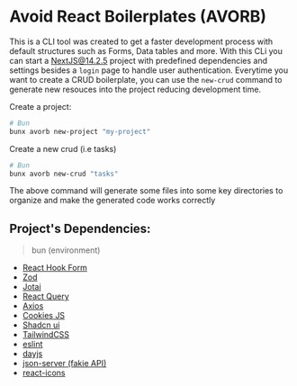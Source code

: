 # Avoid React Boilerplates (AVORB)

This is a CLI tool was created to get a faster development process with default structures such as Forms, Data tables and more.
With this CLi you can start a NextJS@14.2.5 project with predefined dependencies and settings besides a `login` page to handle user authentication. Everytime you want to create a CRUD boilerplate, you can use the `new-crud` command to generate new resouces into the project reducing development time.

Create a project:

```bash
# Bun
bunx avorb new-project "my-project"
```

Create a new crud (i.e tasks)

```bash
# Bun
bunx avorb new-crud "tasks"
```

The above command will generate some files into some key directories to organize and make the generated code works correctly

## Project's Dependencies:

> bun (environment)

- [React Hook Form](https://react-hook-form.com/)
- [Zod](https://zod.dev/)
- [Jotai](https://jotai.org/)
- [React Query](https://tanstack.com/query/latest)
- [Axios](https://axios-http.com/docs/intro)
- [Cookies JS](https://github.com/js-cookie/js-cookie)
- [Shadcn ui](https://ui.shadcn.com/)
- [TailwindCSS](https://tailwindcss.com/)
- [eslint](https://eslint.org/)
- [dayjs](https://day.js.org/)
- [json-server (fakie API)](https://github.com/typicode/json-server/tree/v0)
- [react-icons](https://react-icons.github.io/react-icons/)
